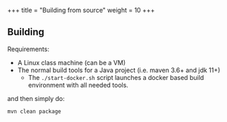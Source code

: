 +++
title = "Building from source"
weight = 10
+++
## Building
Requirements:
- A Linux class machine (can be a VM)
- The normal build tools for a Java project (i.e. maven 3.6+ and jdk 11+)
  - The `./start-docker.sh` script launches a docker based build environment with all needed tools.

and then simply do:

```bash
mvn clean package
```
